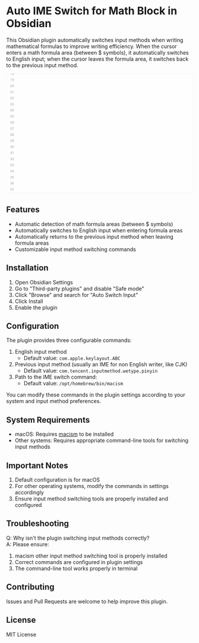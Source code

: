 # Auto IME Switch for Math Block in Obsidian

This Obsidian plugin automatically switches input methods when writing mathematical formulas to improve writing efficiency. When the cursor enters a math formula area (between $ symbols), it automatically switches to English input; when the cursor leaves the formula area, it switches back to the previous input method.

![demo_gif](./ime_switch_demo.gif)

## Features

- Automatic detection of math formula areas (between $ symbols)
- Automatically switches to English input when entering formula areas
- Automatically returns to the previous input method when leaving formula areas
- Customizable input method switching commands

## Installation

1. Open Obsidian Settings
2. Go to "Third-party plugins" and disable "Safe mode"
3. Click "Browse" and search for "Auto Switch Input"
4. Click Install
5. Enable the plugin

## Configuration

The plugin provides three configurable commands:

1. English input method
   - Default value: `com.apple.keylayout.ABC`
2. Previous input method (usually an IME for non English writer, like CJK)
   - Default value: `com.tencent.inputmethod.wetype.pinyin`
3. Path to the IME switch command:
   - Default value: `/opt/homebrew/bin/macism`

You can modify these commands in the plugin settings according to your system and input method preferences.

## System Requirements

- macOS: Requires [macism](https://github.com/laishulu/macism) to be installed
- Other systems: Requires appropriate command-line tools for switching input methods

## Important Notes

1. Default configuration is for macOS
2. For other operating systems, modify the commands in settings accordingly
3. Ensure input method switching tools are properly installed and configured

## Troubleshooting

Q: Why isn't the plugin switching input methods correctly?  
A: Please ensure:

1. macism other input method switching tool is properly installed
2. Correct commands are configured in plugin settings
3. The command-line tool works properly in terminal

## Contributing

Issues and Pull Requests are welcome to help improve this plugin.

## License

MIT License
